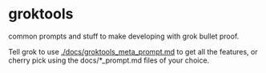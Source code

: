 # groktools
common prompts and stuff to make developing with grok bullet proof. 

Tell grok to use [./docs/groktools_meta_prompt.md](./docs/groktools_meta_prompt.md) to get all the features, or cherry pick using the docs/*_prompt.md files of your choice.
